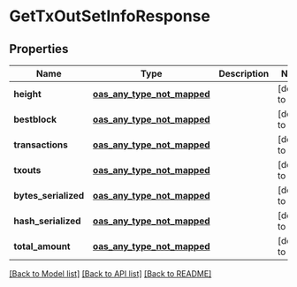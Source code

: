 # GetTxOutSetInfoResponse
## Properties

| Name | Type | Description | Notes |
|------------ | ------------- | ------------- | -------------|
| **height** | [**oas_any_type_not_mapped**](.md) |  | [default to null] |
| **bestblock** | [**oas_any_type_not_mapped**](.md) |  | [default to null] |
| **transactions** | [**oas_any_type_not_mapped**](.md) |  | [default to null] |
| **txouts** | [**oas_any_type_not_mapped**](.md) |  | [default to null] |
| **bytes\_serialized** | [**oas_any_type_not_mapped**](.md) |  | [default to null] |
| **hash\_serialized** | [**oas_any_type_not_mapped**](.md) |  | [default to null] |
| **total\_amount** | [**oas_any_type_not_mapped**](.md) |  | [default to null] |

[[Back to Model list]](../README.md#documentation-for-models) [[Back to API list]](../README.md#documentation-for-api-endpoints) [[Back to README]](../README.md)

